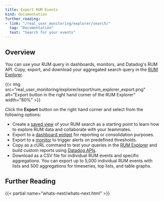 ```yaml
---
title: Export RUM Events
kind: documentation
further_reading:
- link: "/real_user_monitoring/explorer/search/"
  tag: "Documentation"
  text: "Search for your events"
---
```


## Overview

You can use your RUM query in dashboards, monitors, and Datadog's RUM API. Copy, export, and download your aggregated search query in the [RUM Explorer][1]. 

{{< img src="real_user_monitoring/explorer/export/rum_explorer_export.png" alt="Export button in the right hand corner of the RUM Explorer" width="80%" >}}

Click the **Export** button on the right hand corner and select from the following options:

- Create a [saved view][2] of your RUM search as a starting point to learn how to explore RUM data and collaborate with your teammates.
- Export to a [dashboard widget][3] for reporting or consolidation purposes.
- Export to a [monitor][4] to trigger alerts on predefined thresholds.
- Copy as a cURL command to test your queries in the [RUM Explorer][5] and build custom reports using [Datadog APIs][6].
- Download as a CSV file for individual RUM events and specific aggregations. You can export up to 5,000 individual RUM events with lists and 500 aggregations for timeseries, top lists, and table graphs.

## Further Reading

{{< partial name="whats-next/whats-next.html" >}}

[1]: https://app.datadoghq.com/rum/explorer
[2]: /real_user_monitoring/explorer/saved_views/
[3]: /dashboards/
[4]: /monitors/create/types/real_user_monitoring/
[5]: /real_user_monitoring/explorer/
[6]: https://docs.datadoghq.com/api/latest/rum/
